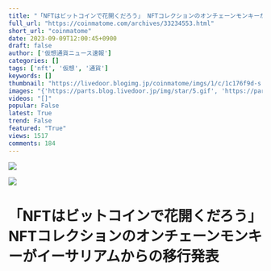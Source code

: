 ```yaml
---
title: "「NFTはビットコインで花開くだろう」 NFTコレクションのオンチェーンモンキーがイーサリアムからの移行発表 : 仮想通貨ニュース速報 － 仮想通貨まとめNews"
full_url: "https://coinmatome.com/archives/33234553.html"
short_url: "coinmatome"
date: 2023-09-09T12:00:45+0900
draft: false
author: ['仮想通貨ニュース速報']
categories: []
tags: ['nft', '仮想', '通貨']
keywords: []
thumbnail: "https://livedoor.blogimg.jp/coinmatome/imgs/1/c/1c176f9d-s.jpg"
images: "{'https://parts.blog.livedoor.jp/img/star/5.gif', 'https://parts.blog.livedoor.jp/img/face/1.gif', 'https://b.st-hatena.com/images/entry-button/button-only.gif', 'https://parts.blog.livedoor.jp/img/face/3.gif', 'https://parts.blog.livedoor.jp/img/face/2.gif', 'https://parts.blog.livedoor.jp/img/face/4.gif', 'https://parts.blog.livedoor.jp/img/star/1.gif', 'https://livedoor.blogimg.jp/coinmatome/imgs/1/c/1c176f9d-s.jpg', 'https://parts.blog.livedoor.jp/img/star/2.gif', 'https://parts.blog.livedoor.jp/img/star/3.gif', 'https://parts.blog.livedoor.jp/img/face/5.gif', 'https://t.blog.livedoor.jp/u.gif', 'https://parts.blog.livedoor.jp/img/star/4.gif', 'https://blog.with2.net/img/banner/c/banner_1/br_c_1068_1.gif', 'https://parts.blog.livedoor.jp/img/usr/default_2012/common/icon_facemark.png', 'http://coinmatome.com/fb_banner.png'}"
videos: "[]"
popular: False
latest: True
trend: False
featured: "True"
views: 1517
comments: 184
---
```


![](https://livedoor.blogimg.jp/coinmatome/imgs/1/c/1c176f9d-s.jpg)

![]([])

<h1 class='article-title-k entry-title'> <p class='article-title-name'> 「NFTはビットコインで花開くだろう」 NFTコレクションのオンチェーンモンキーがイーサリアムからの移行発表 </p> </h1> 
